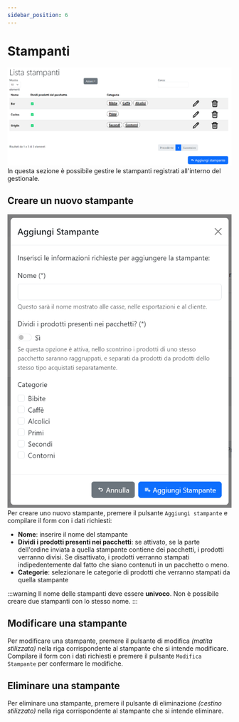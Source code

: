 ```yaml
---
sidebar_position: 6
---
```


# Stampanti
![](/img/server/printers.png)
In questa sezione è possibile gestire le stampanti registrati all'interno del gestionale.

## Creare un nuovo stampante
![](/img/server/printers_add.png)  
Per creare uno nuovo stampante, premere il pulsante `Aggiungi stampante` e compilare il form con i dati richiesti:
- **Nome**: inserire il nome del stampante
- **Dividi i prodotti presenti nei pacchetti**: se attivato, se la parte dell'ordine inviata a quella stampante contiene dei pacchetti, i prodotti verranno divisi. Se disattivato, i prodotti verranno stampati indipedentemente dal fatto che siano contenuti in un pacchetto o meno.
- **Categorie**: selezionare le categorie di prodotti che verranno stampati da quella stampante

:::warning
Il nome delle stampanti deve essere **univoco**. Non è possibile creare due stampanti con lo stesso nome.
:::

## Modificare una stampante
Per modificare una stampante, premere il pulsante di modifica _(matita stilizzata)_ nella riga corrispondente al stampante che si intende modificare.  
Compilare il form con i dati richiesti e premere il pulsante `Modifica Stampante` per confermare le modifiche.

## Eliminare una stampante
Per eliminare una stampante, premere il pulsante di eliminazione _(cestino stilizzato)_ nella riga corrispondente al stampante che si intende eliminare.
